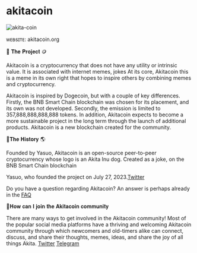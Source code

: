 # akitacoin


![akita-coin](https://github.com/akitacoinorg/akitacoin/assets/141422294/87c7ab6a-7797-470c-95db-3cd2ffc5f32b)




ᴡᴇʙsɪᴛᴇ: akitacoin.org

 🔗 𝐓𝐡𝐞 𝐏𝐫𝐨𝐣𝐞𝐜𝐭 🪙

Akitacoin is a cryptocurrency that does not have any utility or intrinsic value. It is associated with internet memes, jokes
At its core, Akitacoin this is a meme in its own right that hopes to inspire others by combining memes and cryptocurrency.

Akitacoin is inspired by Dogecoin, but with a couple of key differences. Firstly, the BNB Smart Chain blockchain was chosen for its placement, and its own was not developed. Secondly, the emission is limited to 357,888,888,888,888 tokens. In addition, Akitacoin expects to become a more sustainable project in the long term through the launch of additional products.
Akitacoin is a new blockchain created for the community.


  🔗𝐓𝐡𝐞 𝐇𝐢𝐬𝐭𝐨𝐫𝐲 🌎
  
Founded by Yasuo, Akitacoin is an open-source peer-to-peer cryptocurrency whose logo is an Akita Inu dog. Created as a joke, on the BNB Smart Chain blockchain






Yasuo, who founded the project on July 27, 2023.[Twitter](https://twitter.com/Yasuo1306?s=03)




Do you have a question regarding Akitacoin? An answer is perhaps already in the [FAQ](FAQ.md)


🔗𝐇𝐨𝐰 𝐜𝐚𝐧 𝐈 𝐣𝐨𝐢𝐧 𝐭𝐡𝐞 𝐀𝐤𝐢𝐭𝐚𝐜𝐨𝐢𝐧 𝐜𝐨𝐦𝐦𝐮𝐧𝐢𝐭𝐲
					
						
There are many ways to get involved in the Akitacoin community! Most of the popular social media platforms have a thriving and welcoming Akitacoin community through which newcomers and old-timers alike can connect, discuss, and share their thoughts, memes, ideas, and share the joy of all things Akita.
[Twitter](http://twitter.com/akitacoinworld)    [Telegram](https://t.me/akitacoinworld)



